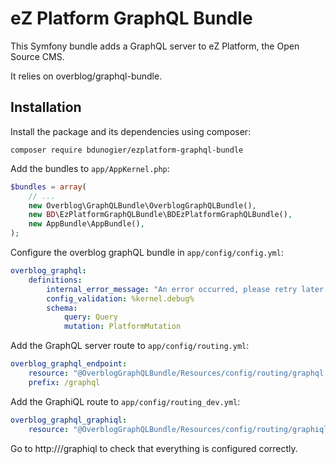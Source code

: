 # eZ Platform GraphQL Bundle

This Symfony bundle adds a GraphQL server to eZ Platform, the Open Source CMS.

It relies on overblog/graphql-bundle.

## Installation

Install the package and its dependencies using composer:

```
composer require bdunogier/ezplatform-graphql-bundle
```

Add the bundles to `app/AppKernel.php`:

```php
$bundles = array(
    // ...
    new Overblog\GraphQLBundle\OverblogGraphQLBundle(),
    new BD\EzPlatformGraphQLBundle\BDEzPlatformGraphQLBundle(),
    new AppBundle\AppBundle(),
);
```

Configure the overblog graphQL bundle in `app/config/config.yml`:
```yaml
overblog_graphql:
    definitions:
        internal_error_message: "An error occurred, please retry later or contact us!"
        config_validation: %kernel.debug%
        schema:
            query: Query
            mutation: PlatformMutation
```

Add the GraphQL server route to `app/config/routing.yml`:

```yaml
overblog_graphql_endpoint:
    resource: "@OverblogGraphQLBundle/Resources/config/routing/graphql.yml"
    prefix: /graphql
```

Add the GraphiQL route to `app/config/routing_dev.yml`:
```yaml
overblog_graphql_graphiql:
    resource: "@OverblogGraphQLBundle/Resources/config/routing/graphiql.yml"
```

Go to http://<yourhost>/graphiql to check that everything is configured correctly.
